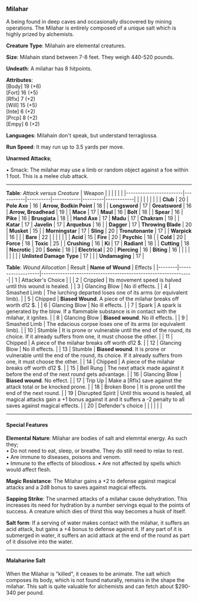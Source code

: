 ### Milahar
A being found in deep caves and occasionally discovered by mining operations. The Milahar is entirely composed of a unique salt which is highly prized by alchemists.

**Creature Type**: Milahain are elemental creatures.

**Size**: Milahain stand between 7-8 feet. They weigh 440-520 pounds.

**Undeath**: A milahar has 8 hitpoints.

**Attributes**:  
[Body] 19 (+6)  
[Fort] 16 (+5)  
[Rflx] 7 (+2)  
[Will] 15 (+5)  
[Inte] 6 (+2)  
[Prcp] 8 (+2)  
[Empy] 6 (+2)  

**Languages**: Milahain don't speak, but understand terraglossa.

**Run Speed**: It may run up to 3.5 yards per move.

**Unarmed Attacks**;

 • Smack: The milahar may use a limb or random object against a foe within 1 foot. This is a melee club attack.

---------------------

**Table**: *Attack versus Creature*
| Weapon                 |          |            |         |            |         |
|------------------------|-----------|----------|------------|---------|------------|
|                            |        |                    |        |                            |         |
| **Club**                   | 20     | **Pole Axe**       | 16     | **Arrow, Bodkin Point**    | 18    |
| **Longsword**              | 17     | **Greatsword**     | 16     | **Arrow, Broadhead**       | 19    |
| **Mace**                   | 17     | **Maul**           | 16     | **Bolt**                   | 18    |
| **Spear**                  | 16     | **Pike**           | 16     | **Brusgiata**              | 18    |
| **Hand Axe**               | 17     | **Madu**           | 17     | **Chakram**                | 19    |
| **Katar**                  | 17     | **Javelin**        | 17     | **Arquebus**               | 16    |
| **Dagger**                 | 17     | **Throwing Blade** | 20     | **Musket**                 | 15    |
| **Morningstar**            | 17     | **Sling**          | 20     | **Tronutonante**           | 17    |
| **Warpick**                | 16     |                    |        | **Bare**                   | 22    |
|                            |        |                    |        |
| **Acid**                   | 15     | **Fire**           | 20     | **Psychic**                | 18     |
| **Cold**                   | 20     | **Force**          | 18     | **Toxic**                  | 25     |
| **Crushing**               | 16     | **Ki**             | 17     | **Radiant**                | 18     |
| **Cutting**                | 18     | **Necrotic**       | 20     | **Sonic**                  | 18     |
| **Electrical**             | 20     | **Piercing**       | 16     | **Biting**                 | 16     |
|                            |        |                    |        |                            |        |
| **Unlisted Damage Type**   | 17     |                    |        | **Undamaging**             | 17     |



**Table**: *Wound Allocation*
| Result | **Name of Wound** | Effects                                                        |
|--------|-------------------|----------------------------------------------------------------|
|   1    | Attacker's Choice |                                                                |
|   2    | Crippled          | Its movement speed is halved until this wound is healed.      |
|   3    | Glancing Blow     | No ill effects. |
|   4    | Smashed Limb      | The lurching departed loses one of its arms (or equivalent limb). |
|   5    | Chipped           | **Biased Wound**. A piece of the milahar breaks off worth d12 $. |
|   6    | Glancing Blow     | No ill effects. |
|   7    | Spark             | A spark is generated by the blow. If a flammable substance is in contact with the milahar, it ignites. |
|   8    | Glancing Blow     | **Biased wound**. No ill effects.                                     |
|   9    | Smashed Limb      | The edacious corpse loses one of its arms (or equivalent limb). |
|   10   | Stumble           | It is prone or vulnerable until the end of the round, its choice. If it already suffers from one, it must choose the other. |
|   11   | Chipped           | A piece of the milahar breaks off worth d12 $. |
|   12   | Glancing Blow     | No ill effects. |
|   13   | Stumble           | **Biased wound**. It is prone or vulnerable until the end of the round, its choice. If it already suffers from one, it must choose the other. |
|   14   | Chipped           | A piece of the milahar breaks off worth d12 $. |
|   15   | Bell Rung         | The next attack made against it before the end of the next round gets advantage.  |
|   16   | Glancing Blow     | **Biased wound**. No effect. |
|   17   | Trip Up           | Make a [Rflx] save against the attack total or be knocked prone. |
|   18   | Broken Bone       | It is prone until the end of the next round. |
|   19   | Disrupted Spirit  | Until this wound is healed, all magical attacks gain a +1 bonus against it and it suffers a -2 penalty to all saves against magical effects. |
|   20   | Defender's choice |                                   |
|        |                                                |                                   |

---------------------

#### Special Features

**Elemental Nature**: Milahar are bodies of salt and elemntal energy. As such they;  
 • Do not need to eat, sleep, or breathe. They do still need to relax to rest.  
 • Are immune to diseases, poisons and venom.  
 • Immune to the effects of bloodloss.
 • Are not affected by spells which would affect flesh.  

**Magic Resistance**: The Milahar gains a +2 to defense against magical attacks and a 2d8 bonus to saves against magical effects.

**Sapping Strike**: The unarmed attacks of a milahar cause dehydration. This increases its need for hydration by a number servings equal to the points of success. A creature which dies of thirst this way becomes a husk of itself. 

**Salt form**: If a serving of water makes contact with the milahar, it suffers an acid attack, but gains a +4 bonus to defense against it. If any part of it is submerged in water, it suffers an acid attack at the end of the round as part of it dissolve into the water.

-----

#### Malaharine Salt
When the Milahar is "killed", it ceases to be animate. The salt which composes its body, which is not found naturally, remains in the shape the milahar. This salt is quite valuable for alchemists and can fetch about $290-340 per pound.

[Milahar]: # "Created as the idea of Michael Hasty, for his short story."
